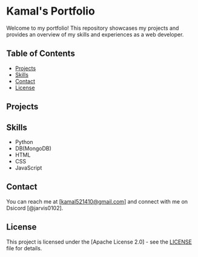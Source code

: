 # Kamal's Portfolio

Welcome to my portfolio! This repository showcases my projects and provides an overview of my skills and experiences as a web developer.

## Table of Contents
- [Projects](#projects)
- [Skills](#skills)
- [Contact](#contact)
- [License](#license)

## Projects



## Skills

- Python
- DB(MongoDB)
- HTML
- CSS
- JavaScript


## Contact

You can reach me at [kamal521410@gmail.com] and connect with me on Dsicord [@jarvis0102].

## License

This project is licensed under the [Apache License 2.0] - see the [LICENSE](LICENSE) file for details.

